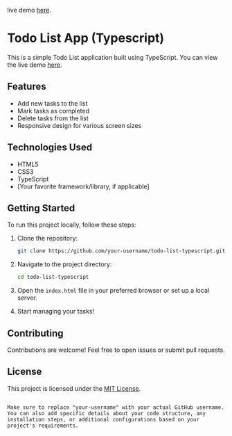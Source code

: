 
live demo [here](https://todo-list102-ts.netlify.app/).

# Todo List App (Typescript)

This is a simple Todo List application built using TypeScript. You can view the live demo [here](https://todo-list102-ts.netlify.app/).

## Features

- Add new tasks to the list
- Mark tasks as completed
- Delete tasks from the list
- Responsive design for various screen sizes

## Technologies Used

- HTML5
- CSS3
- TypeScript
- [Your favorite framework/library, if applicable]

## Getting Started

To run this project locally, follow these steps:

1. Clone the repository:

   ```bash
   git clone https://github.com/your-username/todo-list-typescript.git
   ```

2. Navigate to the project directory:

   ```bash
   cd todo-list-typescript
   ```

3. Open the `index.html` file in your preferred browser or set up a local server.

4. Start managing your tasks!

## Contributing

Contributions are welcome! Feel free to open issues or submit pull requests.

## License

This project is licensed under the [MIT License](LICENSE).
```

Make sure to replace "your-username" with your actual GitHub username. You can also add specific details about your code structure, any installation steps, or additional configurations based on your project's requirements.
